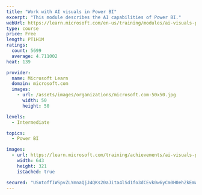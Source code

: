 ```yaml
---
title: "Work with AI visuals in Power BI"
excerpt: "This module describes the AI capabilities of Power BI."
webUrl: https://learn.microsoft.com/en-us/training/modules/ai-visuals-power-bi/
type: course
price: Free
length: PT1H1M
ratings:
  count: 5699
  average: 4.711002
heat: 139

provider:
  name: Microsoft Learn
  domain: microsoft.com
  images:
    - url: /assets/images/organizations/microsoft.com-50x50.jpg
      width: 50
      height: 50

levels:
  - Intermediate

topics:
  - Power BI

images:
  - url: https://learn.microsoft.com/training/achievements/ai-visuals-power-bi-social.png
    width: 643
    height: 321
    isCached: true

secured: "USntoffIWSpvZLYmnaQjJ4QKs20aJita4lSd1fo3dCEvk0w6yCm0H0ehZkEmW5sxTn7XhCM+IAiNC8aFbAqBu0cIf0PirupIO3kMXd/yc3gDLqp25emkJ57O9e8uankm06NJKZ19zY7UW0emIMUrQ7+uoidZ9JkjH0tL1zh8moMHwBf6Zx+9mttBdAosMx1jNZHxs5+p/y9ouepuGva7bmw4E2f6jHER/4h9+cvi1QSthbIGyDgi0rvH6eeYfEQiFz0uYZ9gCbTlzT/Va6uNYor429KYObwZ9KyiPnVZhAQj6IRddPzPeCJrLMY0ksnyMUvnHswFVQScfIs9QfDmvatc/WE7MLWLVyekx6r2Xx/pAIG4nnFqT1pCkGH2ZGPY0LApjsaF4xWU5quI0b84yLwSbg/h73wpmg3ryOkPW30=;JOSyRriWmqNOhC9CH+HFJw=="
---
```


